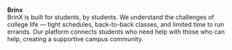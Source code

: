 <b>Brinx</b>
<br>
BrinX is built for students, by students. We understand the challenges of college life — tight schedules, back-to-back classes, and limited time to run errands. Our platform connects students who need help with those who can help, creating a supportive campus community.

